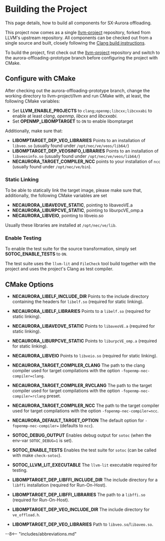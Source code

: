 # Building the Project

This page details, how to build all components for SX-Aurora offloading.

This project now comes as a single [llvm-project](%%llvm%%) repository,
forked from LLVM's upstream repository.
All components can be checked out from a single source and built,
closely following the [Clang build instructions](https://clang.llvm.org/get_started.html).

To build the project, first check out the [llvm-project](%%llvm%%) repository and
switch to the aurora-offloading-prototype branch before configuring the project with CMake.

## Configure with CMake

After checking out the aurora-offloading-prototype branch,
change the working directory to llvm-project/llvm and run CMake with, at least,
the following CMake variables:

- Set **LLVM_ENABLE_PROJECTS** to `clang;openmp;libcxx;libcxxabi` to enable at least *clang*, *openmp*, *libcxx* and *libcxxabi*.
- Set **OPENMP_LIBOMPTARGET** to `ON` to enable libomptarget

Additionally, make sure that:

- **LIBOMPTARGET_DEP_VEO_LIBRARIES** Points to an installation of `libveo.so` (usually found under `/opt/nec/ve/veos/lib64/`)
- **LIBOMPTARGET_DEP_VEOSINFO_LIBRARIES** Points to an installation of `libveosinfo.so` (usually found under `/opt/nec/ve/veos/lib64/`)
- **NECAURORA_TARGET_COMPILER_NCC** points to your installation of `ncc` (usually found under `/opt/nec/ve/bin`).

### Static Linking

To be able to statically link the target image, please make sure that, additionally, the following CMake variables are set

- **NECAURORA_LIBAVEOVE_STATIC**, pointing to libaveoVE.a
- **NECAURORA_LIBURPCVE_STATIC**, pointing to liburpcVE_omp.a
- **NECAURORA_LIBVEIO**, pointing to libveio.so

Usually these libraries are installed at `/opt/nec/ve/lib`.

### Enable Testing

To enable the test suite for the source transformation, simply set **SOTOC_ENABLE_TESTS** to `ON`.

The test suite uses the `llvm-lit` and `FileCheck` tool build together with the project and uses the project's Clang as test compiler.

## CMake Options

- **NECAURORA_LIBELF_INCLUDE_DIR**
Points to the include directory containing the headers for `libelf.so` (required for static linking).

- **NECAURORA_LIBELF_LIBRARIES**
  Points to a `libelf.so` (required for static linking).

- **NECAURORA_LIBAVEOVE_STATIC**
  Points to `libaveoVE.a` (required for static linking).

- **NECAURORA_LIBURPCVE_STATIC**
  Points to `liburpcVE_omp.a` (required for static linking).

- **NECAURORA_LIBVEIO**
  Points to `libveio.so` (required for static linking).

- **NECAURORA_TARGET_COMPILER_CLANG**
  The path to the clang compiler used for target compilations with the option `-fopenmp-nec-compiler=clang`.

- **NECAURORA_TARGET_COMPILER_RVCLANG**
  The path to the target compiler used for target compilations with the option `-fopenmp-nec-compiler=rclang` preset.

- **NECAURORA_TARGET_COMPILER_NCC**
  The path to the target compiler used for target compilations with the option `-fopenmp-nec-compiler=ncc`.

- **NECAURORA_DEFAULT_TARGET_OPTION**
  The default option for `-fopenmp-nec-compiler=` (defaults to `ncc`).

- **SOTOC_DEBUG_OUTPUT**
  Enables debug output for `sotoc` (when the env-var `SOTOC_DEBUG=1` is set).

- **SOTOC_ENABLE_TESTS**
  Enables the test suite for `sotoc` (can be called with make `check-sotoc`).

- **SOTOC_LLVM_LIT_EXECUTABLE**
  The `llvm-lit` executable required for testing.

- **LIBOMPTARGET_DEP_LIBFFI_INCLUDE_DIR**
  The include directory for a `libffi` installation (required for Run-On-Host).

- **LIBOMPTARGET_DEP_LIBFFI_LIBRARIES**
  The path to a `libffi.so` (required for Run-On-Host).

- **LIBOMPTARGET_DEP_VEO_INCLUDE_DIR**
  The include directory for `ve_offload.h`.

- **LIBOMPTARGET_DEP_VEO_LIBRARIES**
  Path to `libveo.so`/`libaveo.so`.

--8<-- "includes/abbreviations.md"
